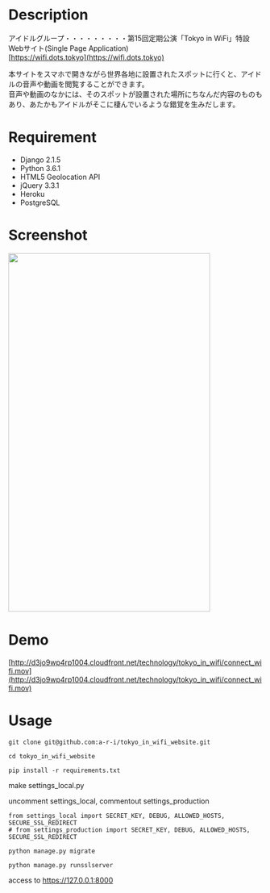 # Description
アイドルグループ・・・・・・・・・第15回定期公演「Tokyo in WiFi」特設Webサイト(Single Page Application)    
[https://wifi.dots.tokyo](https://wifi.dots.tokyo)

本サイトをスマホで開きながら世界各地に設置されたスポットに行くと、アイドルの音声や動画を閲覧することができます。  
音声や動画のなかには、そのスポットが設置された場所にちなんだ内容のものもあり、あたかもアイドルがそこに棲んでいるような錯覚を生みだします。  

# Requirement
- Django 2.1.5  
- Python 3.6.1
- HTML5 Geolocation API
- jQuery 3.3.1
- Heroku
- PostgreSQL

# Screenshot
<img src="http://d3jo9wp4rp1004.cloudfront.net/technology/tokyo_in_wifi/connect_wifi_poster.png" width="400" height="711">

# Demo
[http://d3jo9wp4rp1004.cloudfront.net/technology/tokyo_in_wifi/connect_wifi.mov](http://d3jo9wp4rp1004.cloudfront.net/technology/tokyo_in_wifi/connect_wifi.mov)

# Usage
```git clone git@github.com:a-r-i/tokyo_in_wifi_website.git```

```cd tokyo_in_wifi_website```

```pip install -r requirements.txt```

make settings_local.py

uncomment settings_local, commentout settings_production

```
from settings_local import SECRET_KEY, DEBUG, ALLOWED_HOSTS, SECURE_SSL_REDIRECT
# from settings_production import SECRET_KEY, DEBUG, ALLOWED_HOSTS, SECURE_SSL_REDIRECT
```

```python manage.py migrate```

```python manage.py runsslserver```

access to https://127.0.0.1:8000